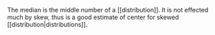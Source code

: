 The median is the middle number of a [[distribution]]. It is not effected much by skew, thus is a good estimate of center for skewed [[distribution|distributions]].